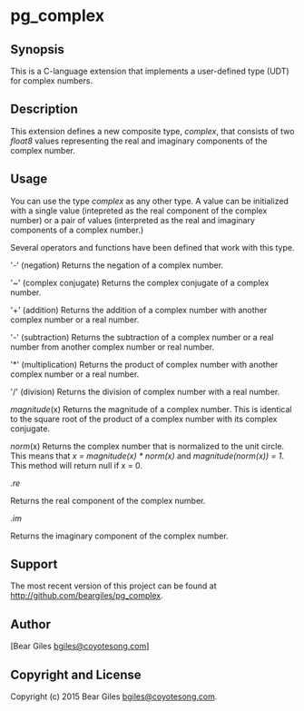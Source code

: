 pg_complex
==========

Synopsis
--------

This is a C-language extension that implements a user-defined type (UDT)
for complex numbers.

Description
-----------

This extension defines a new composite type, _complex_, that consists
of two _float8_ values representing the real and imaginary components
of the complex number.


Usage
-----

You can use the type _complex_ as any other type. A value can be initialized
with a single value (intepreted as the real component of the complex
number) or a pair of values (interpreted as the real and imaginary components
of a complex number.)

Several operators and functions have been defined that work with this type.

'-' (negation)
Returns the negation of a complex number.

'~' (complex conjugate)
Returns the complex conjugate of a complex number.

'+' (addition)
Returns the addition of a complex number with another complex number or 
a real number.

'-' (subtraction)
Returns the subtraction of a complex number or a real number from another complex number or real number.

'*' (multiplication)
Returns the product of complex number with another complex number or a 
real number.

'/' (division)
Returns the division of complex number with a real number.

_magnitude_(x)
Returns the magnitude of a complex number. This is identical to the
square root of the product of a complex number with its complex conjugate.

_norm_(x)
Returns the complex number that is normalized to the unit circle. This
means that _x = magnitude(x) * norm(x)_ and _magnitude(norm(x)) = 1_. This
method will return null if x = 0.

_.re_

Returns the real component of the complex number.

_.im_

Returns the imaginary component of the complex number.


Support
-------

The most recent version of this project can be found at 
http://github.com/beargiles/pg_complex.


Author
------

[Bear Giles <bgiles@coyotesong.com>]

Copyright and License
---------------------

Copyright (c) 2015 Bear Giles <bgiles@coyotesong.com>.

